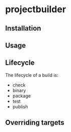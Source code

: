 projectbuilder
==============

Installation
------------

Usage
-----

Lifecycle
---------

The lifecycle of a build is:
- check
- binary
- package
- test
- publish

Overriding targets
------------------
